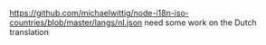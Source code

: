 <https://github.com/michaelwittig/node-i18n-iso-countries/blob/master/langs/nl.json>
need some work on the Dutch translation
